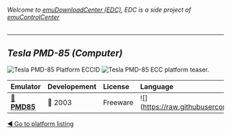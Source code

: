 ###### Welcome to [emuDownloadCenter (EDC)](https://github.com/PhoenixInteractiveNL/emuDownloadCenter/wiki/), EDC is a side project of [emuControlCenter](https://github.com/PhoenixInteractiveNL/emuControlCenter/wiki/)
***
## _Tesla PMD-85 (Computer)_
![](https://raw.githubusercontent.com/wiki/PhoenixInteractiveNL/emuDownloadCenter/images_platform/ecc_pmd85_cell.png "Tesla PMD-85 Platform ECCID")
![](https://raw.githubusercontent.com/wiki/PhoenixInteractiveNL/emuDownloadCenter/images_platform/ecc_pmd85_teaser.png "Tesla PMD-85 ECC platform teaser.")

| Emulator | Developement | License | Language |
|:---------|:-------------|:--------|:---------|
| [:file_folder: **PMD85**](https://github.com/PhoenixInteractiveNL/emuDownloadCenter/wiki/Emulator-pmd85#menu) | :red_circle: 2003 | Freeware | ![](https://raw.githubusercontent.com/wiki/PhoenixInteractiveNL/emuDownloadCenter/images_flags/icon_flag_EN_24.png |

[:arrow_backward: Go to platform listing](https://github.com/PhoenixInteractiveNL/emuDownloadCenter/wiki/EDC-Platform-List)

